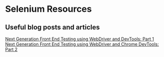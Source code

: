 # Selenium Resources

## Useful blog posts and articles
[Next Generation Front End Testing using WebDriver and DevTools: Part 1](https://blog.testproject.io/2019/11/26/next-generation-front-end-testing-using-webdriver-and-devtools-part-1/)
[Next Generation Front End Testing using WebDriver and Chrome DevTools: Part 2](https://blog.testproject.io/2020/01/09/next-generation-front-end-testing-using-webdriver-and-chrome-devtools-part-2/)